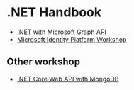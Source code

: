 
# .NET Handbook

- [.NET with Microsoft Graph API](/graph-api/readme.md)
- [Microsoft Identity Platform Workshop](/identity-platform/readme.md)

## Other workshop

- [.NET Core Web API with MongoDB](web-api/README.md)
